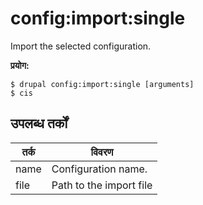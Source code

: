 # config:import:single
Import the selected configuration.

**प्रयोग:**
```
$ drupal config:import:single [arguments]
$ cis  
```

## उपलब्ध तर्कों
तर्क | विवरण
---------|-------------
name | Configuration name.
file | Path to the import file
